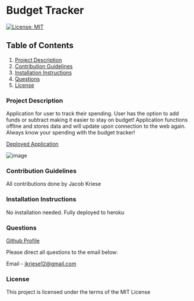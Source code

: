 # Budget Tracker

[![License: MIT](https://img.shields.io/badge/License-MIT-yellow.svg)](https://opensource.org/licenses/MIT)

## Table of Contents

1. [Project Description](#Project-Description)
1. [Contribution Guidelines](#Contribution-Guidelines)
1. [Installation Instructions](#Installation-Instructions)
1. [Questions](#Questions)
1. [License](#License)

### Project Description

Application for user to track their spending. User has the option to add funds or subtract making it easier to stay on budget! Application functions offline and stores data and will update upon connection to the web again. Always know your spending with the budget tracker!

[Deployed Application](https://limitless-bayou-62433.herokuapp.com/)

![image](https://user-images.githubusercontent.com/73569538/112768502-29f83000-8fd1-11eb-8275-ce581d12ce7a.png)

### Contribution Guidelines

All contributions done by Jacob Kriese

### Installation Instructions

No installation needed. Fully deployed to heroku

### Questions

[Github Profile](https://github.com/jkriese12) <br>

Please direct all questions to the email below:

Email - jkriese12@gmail.com

### License

This project is licensed under the terms of the MIT License
